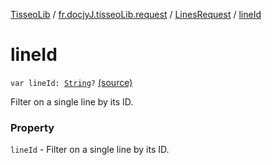 [TisseoLib](../../index.md) / [fr.docjyJ.tisseoLib.request](../index.md) / [LinesRequest](index.md) / [lineId](./line-id.md)

# lineId

`var lineId: `[`String`](https://kotlinlang.org/api/latest/jvm/stdlib/kotlin/-string/index.html)`?` [(source)](https://github.com/docjyJ/TisseoLib/tree/master/src/main/kotlin/fr/docjyJ/tisseoLib/request/LinesRequest.kt#L25)

Filter on a single line by its ID.

### Property

`lineId` - Filter on a single line by its ID.
